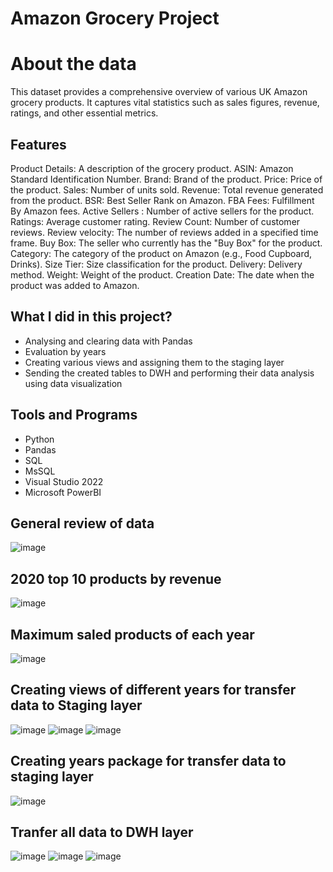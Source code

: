 # Amazon Grocery Project

# About the data
This dataset provides a comprehensive overview of various UK Amazon grocery products. It captures vital statistics such as sales figures, revenue, ratings, and other essential metrics.

## Features 
Product Details: A description of the grocery product.
ASIN: Amazon Standard Identification Number.
Brand: Brand of the product.
Price: Price of the product.
Sales: Number of units sold.
Revenue: Total revenue generated from the product.
BSR: Best Seller Rank on Amazon.
FBA Fees: Fulfillment By Amazon fees.
Active Sellers : Number of active sellers for the product.
Ratings: Average customer rating.
Review Count: Number of customer reviews.
Review velocity: The number of reviews added in a specified time frame.
Buy Box: The seller who currently has the "Buy Box" for the product.
Category: The category of the product on Amazon (e.g., Food Cupboard, Drinks).
Size Tier: Size classification for the product.
Delivery: Delivery method.
Weight: Weight of the product.
Creation Date: The date when the product was added to Amazon.

## What I did in this project?
- Analysing and clearing data with Pandas
- Evaluation by years
- Creating various views and assigning them to the staging layer
- Sending the created tables to DWH and performing their data analysis using data visualization

## Tools and Programs
- Python
- Pandas
- SQL
- MsSQL
- Visual Studio 2022
- Microsoft PowerBI
  
## General review of data
![image](https://github.com/aytekincn/Amazon-UK-Grocery-Project/assets/121166508/bdd4de9a-3e1d-46de-b23b-770e4c1f66f6)

## 2020 top 10 products by revenue
![image](https://github.com/aytekincn/Amazon-UK-Grocery-Project/assets/121166508/0e2f3195-3dc0-458c-9e2e-db1efc1a804f)

## Maximum saled products of each year
![image](https://github.com/aytekincn/Amazon-UK-Grocery-Project/assets/121166508/4dffe2d6-d8b1-40ec-89c0-3f7262041e6a)

## Creating views of different years for transfer data to Staging layer
![image](https://github.com/aytekincn/Amazon-UK-Grocery-Project/assets/121166508/5700f321-07c0-40b2-8918-56e5d6bc400c)
![image](https://github.com/aytekincn/Amazon-UK-Grocery-Project/assets/121166508/303f6590-fc6c-4acc-9443-0e0146bb60cf)
![image](https://github.com/aytekincn/Amazon-UK-Grocery-Project/assets/121166508/89a85a49-0ddf-402b-9ae9-9820dd0f5d82)


## Creating years package for transfer data to staging layer
![image](https://github.com/aytekincn/Amazon-UK-Grocery-Project/assets/121166508/bb92798b-c0e4-41b4-9224-b5c77a4302ca)

## Tranfer all data to DWH layer
![image](https://github.com/aytekincn/Amazon-UK-Grocery-Project/assets/121166508/8c2a7ce3-d9da-406d-8fed-2f85ce3a5ae0)
![image](https://github.com/aytekincn/Amazon-UK-Grocery-Project/assets/121166508/5d61962d-bd9d-4768-8f85-b18bd2163f5e)
![image](https://github.com/aytekincn/Amazon-UK-Grocery-Project/assets/121166508/e6297766-1474-4c18-baf4-25e0a6cbb468)

